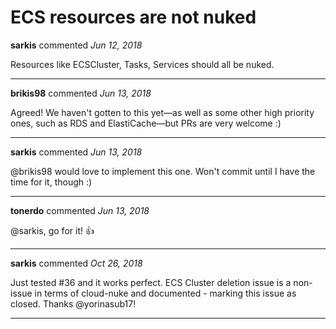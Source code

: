 # ECS resources are not nuked

**sarkis** commented *Jun 12, 2018*

Resources like ECSCluster, Tasks, Services should all be nuked.
<br />
***


**brikis98** commented *Jun 13, 2018*

Agreed! We haven't gotten to this yet—as well as some other high priority ones, such as RDS and ElastiCache—but PRs are very welcome :)
***

**sarkis** commented *Jun 13, 2018*

@brikis98 would love to implement this one. Won't commit until I have the time for it, though :)
***

**tonerdo** commented *Jun 13, 2018*

@sarkis, go for it! 👍 
***

**sarkis** commented *Oct 26, 2018*

Just tested #36 and it works perfect. ECS Cluster deletion issue is a non-issue in terms of cloud-nuke and documented - marking this issue as closed. Thanks @yorinasub17!
***


